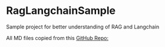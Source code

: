 # RagLangchainSample
Sample project for better understanding of RAG and Langchain

All MD files copied from this [GitHub Repo:](https://github.com/ganesh-k13/shell/blob/master/test_search/www.glozman.com/TextPages/03%20-%20The%20Return%20Of%20The%20King.txt)